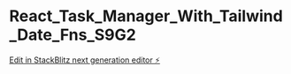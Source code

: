 # React_Task_Manager_With_Tailwind_Date_Fns_S9G2

[Edit in StackBlitz next generation editor ⚡️](https://stackblitz.com/~/github.com/volkante/React_Task_Manager_With_Tailwind_Date_Fns_S9G2)